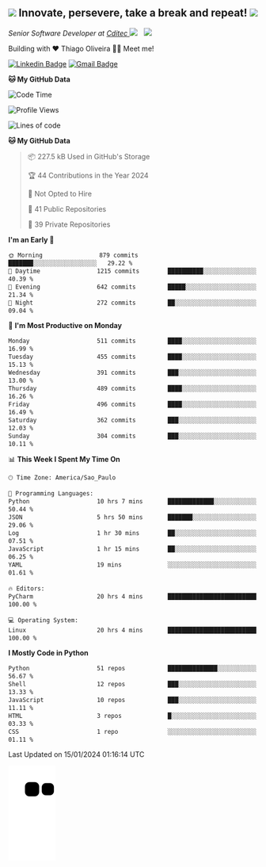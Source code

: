<h2><img src="https://emojis.slackmojis.com/emojis/images/1531849430/4246/blob-sunglasses.gif?1531849430" width="30"/> Innovate, persevere, take a break and repeat! <img src="https://media.giphy.com/media/12oufCB0MyZ1Go/giphy.gif" width="50"></h2>
<img align='right' src="https://media.giphy.com/media/M9gbBd9nbDrOTu1Mqx/giphy.gif" width="230">
<p><em>Senior Software Developer at <a href="https://www.cditec.com.br/">Cditec
</a><img src="https://media.giphy.com/media/WUlplcMpOCEmTGBtBW/giphy.gif" width="30"> 
</em></p>



Building with ❤️ Thiago Oliveira 👋🏽 Meet me!

[![Linkedin Badge](https://img.shields.io/badge/-Thiago-blue?style=flat-square&logo=Linkedin&logoColor=white&link=https://www.linkedin.com/in/tgmarinho/)](https://www.linkedin.com/in/thiagoceconelo/) 
[![Gmail Badge](https://img.shields.io/badge/-thiceconelo@gmail.com-c14438?style=flat-square&logo=Gmail&logoColor=white&link=mailto:thiceconelo@gmail.com)](mailto:thiceconelo@gmail.com)

</em></p>

<!-- <span style="height ">
![Anurag's GitHub stats](https://github-readme-stats.vercel.app/api?username=arthurspk&show_icons=true&theme=tokyonight)
</span> -->

**🐱 My GitHub Data** 
<!--START_SECTION:waka-->
![Code Time](http://img.shields.io/badge/Code%20Time-1%2C065%20hrs%204%20mins-blue)

![Profile Views](http://img.shields.io/badge/Profile%20Views-0-blue)

![Lines of code](https://img.shields.io/badge/From%20Hello%20World%20I%27ve%20Written-4.3%20million%20lines%20of%20code-blue)

**🐱 My GitHub Data** 

> 📦 227.5 kB Used in GitHub's Storage 
 > 
> 🏆 44 Contributions in the Year 2024
 > 
> 🚫 Not Opted to Hire
 > 
> 📜 41 Public Repositories 
 > 
> 🔑 39 Private Repositories 
 > 
**I'm an Early 🐤** 

```text
🌞 Morning                879 commits         ███████░░░░░░░░░░░░░░░░░░   29.22 % 
🌆 Daytime                1215 commits        ██████████░░░░░░░░░░░░░░░   40.39 % 
🌃 Evening                642 commits         █████░░░░░░░░░░░░░░░░░░░░   21.34 % 
🌙 Night                  272 commits         ██░░░░░░░░░░░░░░░░░░░░░░░   09.04 % 
```
📅 **I'm Most Productive on Monday** 

```text
Monday                   511 commits         ████░░░░░░░░░░░░░░░░░░░░░   16.99 % 
Tuesday                  455 commits         ████░░░░░░░░░░░░░░░░░░░░░   15.13 % 
Wednesday                391 commits         ███░░░░░░░░░░░░░░░░░░░░░░   13.00 % 
Thursday                 489 commits         ████░░░░░░░░░░░░░░░░░░░░░   16.26 % 
Friday                   496 commits         ████░░░░░░░░░░░░░░░░░░░░░   16.49 % 
Saturday                 362 commits         ███░░░░░░░░░░░░░░░░░░░░░░   12.03 % 
Sunday                   304 commits         ███░░░░░░░░░░░░░░░░░░░░░░   10.11 % 
```


📊 **This Week I Spent My Time On** 

```text
🕑︎ Time Zone: America/Sao_Paulo

💬 Programming Languages: 
Python                   10 hrs 7 mins       █████████████░░░░░░░░░░░░   50.44 % 
JSON                     5 hrs 50 mins       ███████░░░░░░░░░░░░░░░░░░   29.06 % 
Log                      1 hr 30 mins        ██░░░░░░░░░░░░░░░░░░░░░░░   07.51 % 
JavaScript               1 hr 15 mins        ██░░░░░░░░░░░░░░░░░░░░░░░   06.25 % 
YAML                     19 mins             ░░░░░░░░░░░░░░░░░░░░░░░░░   01.61 % 

🔥 Editors: 
PyCharm                  20 hrs 4 mins       █████████████████████████   100.00 % 

💻 Operating System: 
Linux                    20 hrs 4 mins       █████████████████████████   100.00 % 
```

**I Mostly Code in Python** 

```text
Python                   51 repos            ██████████████░░░░░░░░░░░   56.67 % 
Shell                    12 repos            ███░░░░░░░░░░░░░░░░░░░░░░   13.33 % 
JavaScript               10 repos            ███░░░░░░░░░░░░░░░░░░░░░░   11.11 % 
HTML                     3 repos             █░░░░░░░░░░░░░░░░░░░░░░░░   03.33 % 
CSS                      1 repo              ░░░░░░░░░░░░░░░░░░░░░░░░░   01.11 % 
```




 Last Updated on 15/01/2024 01:16:14 UTC
<!--END_SECTION:waka-->

![Snake animation](https://github.com/rafaballerini/rafaballerini/blob/output/github-contribution-grid-snake.svg)


<!---
ceconelo/ceconelo is a ✨ special ✨ repository because its `README.md` (this file) appears on your GitHub profile.
You can click the Preview link to take a look at your changes.
--->

